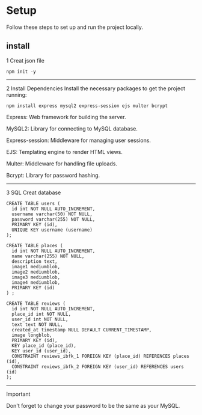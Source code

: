 # Setup
Follow these steps to set up and run the project locally.

## install

1 Creat json file

```
npm init -y
```

---

2  Install Dependencies
Install the necessary packages to get the project running:

```
npm install express mysql2 express-session ejs multer bcrypt
```

Express: Web framework for building the server.

MySQL2: Library for connecting to MySQL database.

Express-session: Middleware for managing user sessions.

EJS: Templating engine to render HTML views.

Multer: Middleware for handling file uploads.

Bcrypt: Library for password hashing.


---

3 SQL
Creat database

```
CREATE TABLE users (
  id int NOT NULL AUTO_INCREMENT,
  username varchar(50) NOT NULL,
  password varchar(255) NOT NULL,
  PRIMARY KEY (id),
  UNIQUE KEY username (username)
);

CREATE TABLE places (
  id int NOT NULL AUTO_INCREMENT,
  name varchar(255) NOT NULL,
  description text,
  image1 mediumblob,
  image2 mediumblob,
  image3 mediumblob,
  image4 mediumblob,
  PRIMARY KEY (id)
) ;

CREATE TABLE reviews (
  id int NOT NULL AUTO_INCREMENT,
  place_id int NOT NULL,
  user_id int NOT NULL,
  text text NOT NULL,
  created_at timestamp NULL DEFAULT CURRENT_TIMESTAMP,
  image longblob,
  PRIMARY KEY (id),
  KEY place_id (place_id),
  KEY user_id (user_id),
  CONSTRAINT reviews_ibfk_1 FOREIGN KEY (place_id) REFERENCES places (id),
  CONSTRAINT reviews_ibfk_2 FOREIGN KEY (user_id) REFERENCES users (id)
);
```
---

> [!IMPORTANT]
> Don't forget to change your password to be the same as your MySQL.
